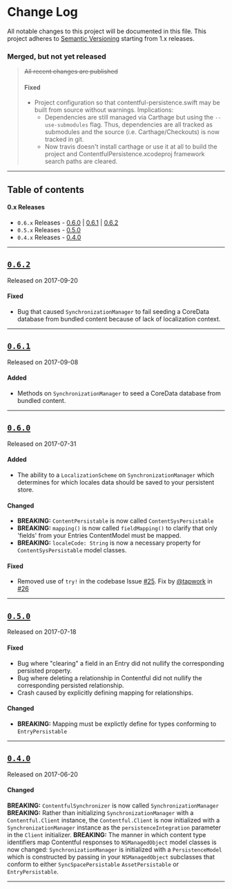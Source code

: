 # Change Log

All notable changes to this project will be documented in this file.
This project adheres to [Semantic Versioning](http://semver.org/) starting from 1.x releases.

### Merged, but not yet released
> ~~All recent changes are published~~
> #### Fixed
> - Project configuration so that contentful-persistence.swift may be built from source without warnings. Implications:
>   - Dependencies are still managed via Carthage but using the `--use-submodules` flag. Thus, dependencies are all tracked as submodules and the source (i.e. Carthage/Checkouts) is now tracked in git.
>   - Now travis doesn't install carthage or use it at all to build the project and ContentfulPersistence.xcodeproj framework search paths are cleared.
---

## Table of contents

#### 0.x Releases

- `0.6.x` Releases - [0.6.0](#060) | [0.6.1](#061) | [0.6.2](#062)
- `0.5.x` Releases - [0.5.0](#050)
- `0.4.x` Releases - [0.4.0](#040)

---

## [`0.6.2`](https://github.com/contentful/contentful-persistence.swift/releases/tag/0.6.2)
Released on 2017-09-20

#### Fixed
- Bug that caused `SynchronizationManager` to fail seeding a CoreData database from bundled content because of lack of localization context.

---

## [`0.6.1`](https://github.com/contentful/contentful-persistence.swift/releases/tag/0.6.1)
Released on 2017-09-08

#### Added
- Methods on `SynchronizationManager` to seed a CoreData database from bundled content.

---

## [`0.6.0`](https://github.com/contentful/contentful-persistence.swift/releases/tag/0.6.0)
Released on 2017-07-31

#### Added
- The ability to a `LocalizationScheme` on `SynchronizationManager` which determines for which locales data should be saved to your persistent store.

#### Changed
- **BREAKING:** `ContentPersistable` is now called `ContentSysPersistable`
- **BREAKING:** `mapping()` is now called `fieldMapping()` to clarify that only 'fields' from your Entries ContentModel must be mapped.
- **BREAKING:** `localeCode: String` is now a necessary property for `ContentSysPersistable` model classes.

#### Fixed
- Removed use of `try!` in the codebase Issue [#25](https://github.com/contentful/contentful.swift/issues/25). Fix by [@tapwork](https://github.com/tapwork) in [#26](https://github.com/contentful/contentful-persistence.swift/pull/26)

---

## [`0.5.0`](https://github.com/contentful/contentful-persistence.swift/releases/tag/0.5.0)
Released on 2017-07-18

#### Fixed
- Bug where "clearing" a field in an Entry did not nullify the corresponding persisted property.
- Bug where deleting a relationship in Contentful did not nullify the corresponding persisted relationship.
- Crash caused by explicitly defining mapping for relationships.

#### Changed
- **BREAKING:** Mapping must be explictly define for types conforming to `EntryPersistable`
---

## [`0.4.0`](https://github.com/contentful/contentful-persistence.swift/releases/tag/0.4.0)
Released on 2017-06-20

#### Changed
**BREAKING:** `ContentfulSynchronizer` is now called `SynchronizationManager`
**BREAKING:** Rather than initializing `SynchronizationManager` with a `Contentful.Client` instance, the `Contentful.Client` is now initialized with a `SynchronizationManager` instance as the `persistenceIntegration` parameter in the `Client` initializer.
**BREAKING:** The manner in which content type identifiers map Contentful responses to `NSManagedObject` model classes is now changed: `SynchronizationManager` is initialized with a `PersistenceModel` which is constructed by passing in your `NSManagedObject` subclasses that conform to either `SyncSpacePersistable` `AssetPersistable` or `EntryPersistable`.

---

